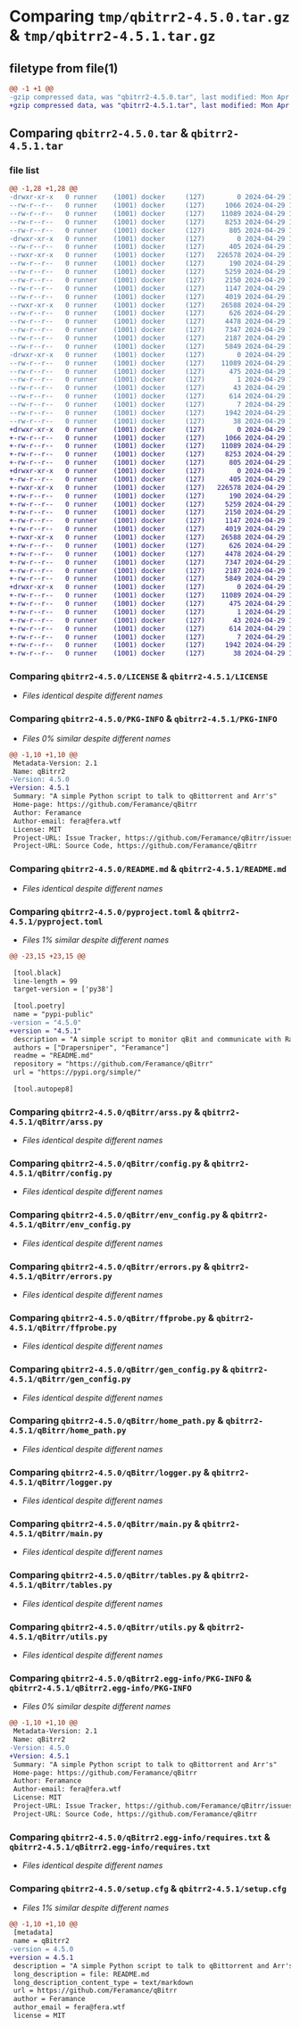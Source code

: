 # Comparing `tmp/qbitrr2-4.5.0.tar.gz` & `tmp/qbitrr2-4.5.1.tar.gz`

## filetype from file(1)

```diff
@@ -1 +1 @@
-gzip compressed data, was "qbitrr2-4.5.0.tar", last modified: Mon Apr 29 15:11:17 2024, max compression
+gzip compressed data, was "qbitrr2-4.5.1.tar", last modified: Mon Apr 29 15:31:49 2024, max compression
```

## Comparing `qbitrr2-4.5.0.tar` & `qbitrr2-4.5.1.tar`

### file list

```diff
@@ -1,28 +1,28 @@
-drwxr-xr-x   0 runner    (1001) docker     (127)        0 2024-04-29 15:11:17.399261 qbitrr2-4.5.0/
--rw-r--r--   0 runner    (1001) docker     (127)     1066 2024-04-29 15:11:12.000000 qbitrr2-4.5.0/LICENSE
--rw-r--r--   0 runner    (1001) docker     (127)    11089 2024-04-29 15:11:17.399261 qbitrr2-4.5.0/PKG-INFO
--rw-r--r--   0 runner    (1001) docker     (127)     8253 2024-04-29 15:11:12.000000 qbitrr2-4.5.0/README.md
--rw-r--r--   0 runner    (1001) docker     (127)      805 2024-04-29 15:11:12.000000 qbitrr2-4.5.0/pyproject.toml
-drwxr-xr-x   0 runner    (1001) docker     (127)        0 2024-04-29 15:11:17.395261 qbitrr2-4.5.0/qBitrr/
--rw-r--r--   0 runner    (1001) docker     (127)      405 2024-04-29 15:11:12.000000 qbitrr2-4.5.0/qBitrr/__init__.py
--rwxr-xr-x   0 runner    (1001) docker     (127)   226578 2024-04-29 15:11:12.000000 qbitrr2-4.5.0/qBitrr/arss.py
--rw-r--r--   0 runner    (1001) docker     (127)      190 2024-04-29 15:11:12.000000 qbitrr2-4.5.0/qBitrr/bundled_data.py
--rw-r--r--   0 runner    (1001) docker     (127)     5259 2024-04-29 15:11:12.000000 qbitrr2-4.5.0/qBitrr/config.py
--rw-r--r--   0 runner    (1001) docker     (127)     2150 2024-04-29 15:11:12.000000 qbitrr2-4.5.0/qBitrr/env_config.py
--rw-r--r--   0 runner    (1001) docker     (127)     1147 2024-04-29 15:11:12.000000 qbitrr2-4.5.0/qBitrr/errors.py
--rw-r--r--   0 runner    (1001) docker     (127)     4019 2024-04-29 15:11:12.000000 qbitrr2-4.5.0/qBitrr/ffprobe.py
--rwxr-xr-x   0 runner    (1001) docker     (127)    26588 2024-04-29 15:11:12.000000 qbitrr2-4.5.0/qBitrr/gen_config.py
--rw-r--r--   0 runner    (1001) docker     (127)      626 2024-04-29 15:11:12.000000 qbitrr2-4.5.0/qBitrr/home_path.py
--rw-r--r--   0 runner    (1001) docker     (127)     4478 2024-04-29 15:11:12.000000 qbitrr2-4.5.0/qBitrr/logger.py
--rw-r--r--   0 runner    (1001) docker     (127)     7347 2024-04-29 15:11:12.000000 qbitrr2-4.5.0/qBitrr/main.py
--rw-r--r--   0 runner    (1001) docker     (127)     2187 2024-04-29 15:11:12.000000 qbitrr2-4.5.0/qBitrr/tables.py
--rw-r--r--   0 runner    (1001) docker     (127)     5849 2024-04-29 15:11:12.000000 qbitrr2-4.5.0/qBitrr/utils.py
-drwxr-xr-x   0 runner    (1001) docker     (127)        0 2024-04-29 15:11:17.399261 qbitrr2-4.5.0/qBitrr2.egg-info/
--rw-r--r--   0 runner    (1001) docker     (127)    11089 2024-04-29 15:11:17.000000 qbitrr2-4.5.0/qBitrr2.egg-info/PKG-INFO
--rw-r--r--   0 runner    (1001) docker     (127)      475 2024-04-29 15:11:17.000000 qbitrr2-4.5.0/qBitrr2.egg-info/SOURCES.txt
--rw-r--r--   0 runner    (1001) docker     (127)        1 2024-04-29 15:11:17.000000 qbitrr2-4.5.0/qBitrr2.egg-info/dependency_links.txt
--rw-r--r--   0 runner    (1001) docker     (127)       43 2024-04-29 15:11:17.000000 qbitrr2-4.5.0/qBitrr2.egg-info/entry_points.txt
--rw-r--r--   0 runner    (1001) docker     (127)      614 2024-04-29 15:11:17.000000 qbitrr2-4.5.0/qBitrr2.egg-info/requires.txt
--rw-r--r--   0 runner    (1001) docker     (127)        7 2024-04-29 15:11:17.000000 qbitrr2-4.5.0/qBitrr2.egg-info/top_level.txt
--rw-r--r--   0 runner    (1001) docker     (127)     1942 2024-04-29 15:11:17.403261 qbitrr2-4.5.0/setup.cfg
--rw-r--r--   0 runner    (1001) docker     (127)       38 2024-04-29 15:11:12.000000 qbitrr2-4.5.0/setup.py
+drwxr-xr-x   0 runner    (1001) docker     (127)        0 2024-04-29 15:31:49.964733 qbitrr2-4.5.1/
+-rw-r--r--   0 runner    (1001) docker     (127)     1066 2024-04-29 15:31:46.000000 qbitrr2-4.5.1/LICENSE
+-rw-r--r--   0 runner    (1001) docker     (127)    11089 2024-04-29 15:31:49.964733 qbitrr2-4.5.1/PKG-INFO
+-rw-r--r--   0 runner    (1001) docker     (127)     8253 2024-04-29 15:31:46.000000 qbitrr2-4.5.1/README.md
+-rw-r--r--   0 runner    (1001) docker     (127)      805 2024-04-29 15:31:46.000000 qbitrr2-4.5.1/pyproject.toml
+drwxr-xr-x   0 runner    (1001) docker     (127)        0 2024-04-29 15:31:49.956732 qbitrr2-4.5.1/qBitrr/
+-rw-r--r--   0 runner    (1001) docker     (127)      405 2024-04-29 15:31:46.000000 qbitrr2-4.5.1/qBitrr/__init__.py
+-rwxr-xr-x   0 runner    (1001) docker     (127)   226578 2024-04-29 15:31:46.000000 qbitrr2-4.5.1/qBitrr/arss.py
+-rw-r--r--   0 runner    (1001) docker     (127)      190 2024-04-29 15:31:46.000000 qbitrr2-4.5.1/qBitrr/bundled_data.py
+-rw-r--r--   0 runner    (1001) docker     (127)     5259 2024-04-29 15:31:46.000000 qbitrr2-4.5.1/qBitrr/config.py
+-rw-r--r--   0 runner    (1001) docker     (127)     2150 2024-04-29 15:31:46.000000 qbitrr2-4.5.1/qBitrr/env_config.py
+-rw-r--r--   0 runner    (1001) docker     (127)     1147 2024-04-29 15:31:46.000000 qbitrr2-4.5.1/qBitrr/errors.py
+-rw-r--r--   0 runner    (1001) docker     (127)     4019 2024-04-29 15:31:46.000000 qbitrr2-4.5.1/qBitrr/ffprobe.py
+-rwxr-xr-x   0 runner    (1001) docker     (127)    26588 2024-04-29 15:31:46.000000 qbitrr2-4.5.1/qBitrr/gen_config.py
+-rw-r--r--   0 runner    (1001) docker     (127)      626 2024-04-29 15:31:46.000000 qbitrr2-4.5.1/qBitrr/home_path.py
+-rw-r--r--   0 runner    (1001) docker     (127)     4478 2024-04-29 15:31:46.000000 qbitrr2-4.5.1/qBitrr/logger.py
+-rw-r--r--   0 runner    (1001) docker     (127)     7347 2024-04-29 15:31:46.000000 qbitrr2-4.5.1/qBitrr/main.py
+-rw-r--r--   0 runner    (1001) docker     (127)     2187 2024-04-29 15:31:46.000000 qbitrr2-4.5.1/qBitrr/tables.py
+-rw-r--r--   0 runner    (1001) docker     (127)     5849 2024-04-29 15:31:46.000000 qbitrr2-4.5.1/qBitrr/utils.py
+drwxr-xr-x   0 runner    (1001) docker     (127)        0 2024-04-29 15:31:49.960733 qbitrr2-4.5.1/qBitrr2.egg-info/
+-rw-r--r--   0 runner    (1001) docker     (127)    11089 2024-04-29 15:31:49.000000 qbitrr2-4.5.1/qBitrr2.egg-info/PKG-INFO
+-rw-r--r--   0 runner    (1001) docker     (127)      475 2024-04-29 15:31:49.000000 qbitrr2-4.5.1/qBitrr2.egg-info/SOURCES.txt
+-rw-r--r--   0 runner    (1001) docker     (127)        1 2024-04-29 15:31:49.000000 qbitrr2-4.5.1/qBitrr2.egg-info/dependency_links.txt
+-rw-r--r--   0 runner    (1001) docker     (127)       43 2024-04-29 15:31:49.000000 qbitrr2-4.5.1/qBitrr2.egg-info/entry_points.txt
+-rw-r--r--   0 runner    (1001) docker     (127)      614 2024-04-29 15:31:49.000000 qbitrr2-4.5.1/qBitrr2.egg-info/requires.txt
+-rw-r--r--   0 runner    (1001) docker     (127)        7 2024-04-29 15:31:49.000000 qbitrr2-4.5.1/qBitrr2.egg-info/top_level.txt
+-rw-r--r--   0 runner    (1001) docker     (127)     1942 2024-04-29 15:31:49.964733 qbitrr2-4.5.1/setup.cfg
+-rw-r--r--   0 runner    (1001) docker     (127)       38 2024-04-29 15:31:46.000000 qbitrr2-4.5.1/setup.py
```

### Comparing `qbitrr2-4.5.0/LICENSE` & `qbitrr2-4.5.1/LICENSE`

 * *Files identical despite different names*

### Comparing `qbitrr2-4.5.0/PKG-INFO` & `qbitrr2-4.5.1/PKG-INFO`

 * *Files 0% similar despite different names*

```diff
@@ -1,10 +1,10 @@
 Metadata-Version: 2.1
 Name: qBitrr2
-Version: 4.5.0
+Version: 4.5.1
 Summary: "A simple Python script to talk to qBittorrent and Arr's"
 Home-page: https://github.com/Feramance/qBitrr
 Author: Feramance
 Author-email: fera@fera.wtf
 License: MIT
 Project-URL: Issue Tracker, https://github.com/Feramance/qBitrr/issues
 Project-URL: Source Code, https://github.com/Feramance/qBitrr
```

### Comparing `qbitrr2-4.5.0/README.md` & `qbitrr2-4.5.1/README.md`

 * *Files identical despite different names*

### Comparing `qbitrr2-4.5.0/pyproject.toml` & `qbitrr2-4.5.1/pyproject.toml`

 * *Files 1% similar despite different names*

```diff
@@ -23,15 +23,15 @@
 
 [tool.black]
 line-length = 99
 target-version = ['py38']
 
 [tool.poetry]
 name = "pypi-public"
-version = "4.5.0"
+version = "4.5.1"
 description = "A simple script to monitor qBit and communicate with Radarr and Sonarr"
 authors = ["Drapersniper", "Feramance"]
 readme = "README.md"
 repository = "https://github.com/Feramance/qBitrr"
 url = "https://pypi.org/simple/"
 
 [tool.autopep8]
```

### Comparing `qbitrr2-4.5.0/qBitrr/arss.py` & `qbitrr2-4.5.1/qBitrr/arss.py`

 * *Files identical despite different names*

### Comparing `qbitrr2-4.5.0/qBitrr/config.py` & `qbitrr2-4.5.1/qBitrr/config.py`

 * *Files identical despite different names*

### Comparing `qbitrr2-4.5.0/qBitrr/env_config.py` & `qbitrr2-4.5.1/qBitrr/env_config.py`

 * *Files identical despite different names*

### Comparing `qbitrr2-4.5.0/qBitrr/errors.py` & `qbitrr2-4.5.1/qBitrr/errors.py`

 * *Files identical despite different names*

### Comparing `qbitrr2-4.5.0/qBitrr/ffprobe.py` & `qbitrr2-4.5.1/qBitrr/ffprobe.py`

 * *Files identical despite different names*

### Comparing `qbitrr2-4.5.0/qBitrr/gen_config.py` & `qbitrr2-4.5.1/qBitrr/gen_config.py`

 * *Files identical despite different names*

### Comparing `qbitrr2-4.5.0/qBitrr/home_path.py` & `qbitrr2-4.5.1/qBitrr/home_path.py`

 * *Files identical despite different names*

### Comparing `qbitrr2-4.5.0/qBitrr/logger.py` & `qbitrr2-4.5.1/qBitrr/logger.py`

 * *Files identical despite different names*

### Comparing `qbitrr2-4.5.0/qBitrr/main.py` & `qbitrr2-4.5.1/qBitrr/main.py`

 * *Files identical despite different names*

### Comparing `qbitrr2-4.5.0/qBitrr/tables.py` & `qbitrr2-4.5.1/qBitrr/tables.py`

 * *Files identical despite different names*

### Comparing `qbitrr2-4.5.0/qBitrr/utils.py` & `qbitrr2-4.5.1/qBitrr/utils.py`

 * *Files identical despite different names*

### Comparing `qbitrr2-4.5.0/qBitrr2.egg-info/PKG-INFO` & `qbitrr2-4.5.1/qBitrr2.egg-info/PKG-INFO`

 * *Files 0% similar despite different names*

```diff
@@ -1,10 +1,10 @@
 Metadata-Version: 2.1
 Name: qBitrr2
-Version: 4.5.0
+Version: 4.5.1
 Summary: "A simple Python script to talk to qBittorrent and Arr's"
 Home-page: https://github.com/Feramance/qBitrr
 Author: Feramance
 Author-email: fera@fera.wtf
 License: MIT
 Project-URL: Issue Tracker, https://github.com/Feramance/qBitrr/issues
 Project-URL: Source Code, https://github.com/Feramance/qBitrr
```

### Comparing `qbitrr2-4.5.0/qBitrr2.egg-info/requires.txt` & `qbitrr2-4.5.1/qBitrr2.egg-info/requires.txt`

 * *Files identical despite different names*

### Comparing `qbitrr2-4.5.0/setup.cfg` & `qbitrr2-4.5.1/setup.cfg`

 * *Files 1% similar despite different names*

```diff
@@ -1,10 +1,10 @@
 [metadata]
 name = qBitrr2
-version = 4.5.0
+version = 4.5.1
 description = "A simple Python script to talk to qBittorrent and Arr's"
 long_description = file: README.md
 long_description_content_type = text/markdown
 url = https://github.com/Feramance/qBitrr
 author = Feramance
 author_email = fera@fera.wtf
 license = MIT
```

